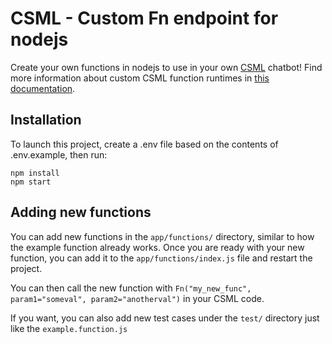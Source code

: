 # CSML - Custom Fn endpoint for nodejs

Create your own functions in nodejs to use in your own [CSML](https://csml.dev) chatbot! Find more information about custom CSML function runtimes in [this documentation](https://docs.csml.dev/language/custom-code-execution).

## Installation

To launch this project, create a .env file based on the contents of .env.example, then run:

```
npm install
npm start
```

## Adding new functions

You can add new functions in the `app/functions/` directory, similar to how the example function already works. Once you are ready with your new function, you can add it to the `app/functions/index.js` file and restart the project.

You can then call the new function with `Fn("my_new_func", param1="someval", param2="anotherval")` in your CSML code.

If you want, you can also add new test cases under the `test/` directory just like the `example.function.js`
